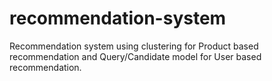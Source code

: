 # recommendation-system
Recommendation system using clustering for Product based recommendation and Query/Candidate model for User based recommendation.
